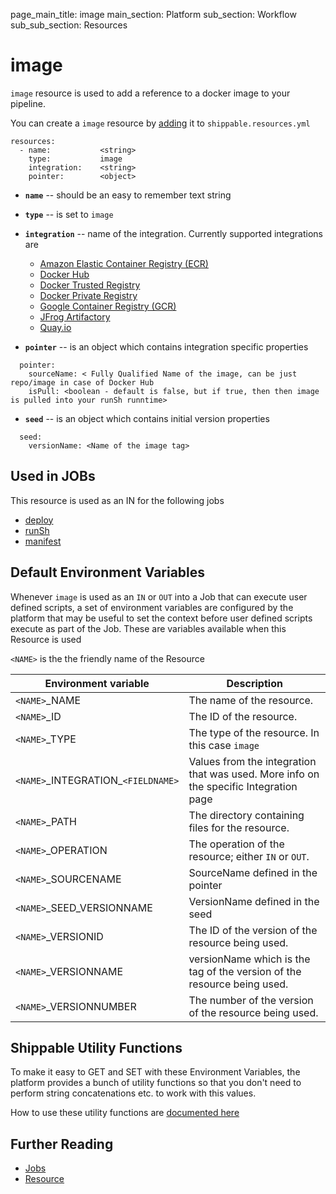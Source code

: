 page_main_title: image
main_section: Platform
sub_section: Workflow
sub_sub_section: Resources

# image
`image` resource is used to add a reference to a docker image to your pipeline.

You can create a `image` resource by [adding](/platform/tutorial/workflow/howto-crud-resource#adding) it to `shippable.resources.yml`

```
resources:
  - name: 			<string>
    type: 			image
    integration: 	<string>
    pointer:		<object>
```

* **`name`** -- should be an easy to remember text string

* **`type`** -- is set to `image`

* **`integration`** -- name of the integration. Currently supported integrations are
	- [Amazon Elastic Container Registry (ECR)](/platform/integration/aws-ecr)
	- [Docker Hub](/platform/integration/docker-hub)
	- [Docker Trusted Registry](/platform/integration/docker-trusted-registry)
	- [Docker Private Registry](/platform/integration/docker-private-registry)
	- [Google Container Registry (GCR)](/platform/integration/gcr)
	- [JFrog Artifactory](/platform/integration/jfrog-artifactory)
	- [Quay.io](/platform/integration/quay)

* **`pointer`** -- is an object which contains integration specific properties

```
  pointer:
    sourceName: < Fully Qualified Name of the image, can be just repo/image in case of Docker Hub
    isPull: <boolean - default is false, but if true, then then image is pulled into your runSh runntime>
```
* **`seed`** -- is an object which contains initial version properties

```
  seed:
    versionName: <Name of the image tag>
```

## Used in JOBs
This resource is used as an IN for the following jobs

* [deploy](/platform/workflow/job/deploy)
* [runSh](/platform/workflow/job/runSh)
* [manifest](/platform/workflow/job/manifest)

## Default Environment Variables
Whenever `image` is used as an `IN` or `OUT` into a Job that can execute user defined scripts, a set of environment variables are configured by the platform that may be useful to set the context before user defined scripts execute as part of the Job. These are variables available when this Resource is used

`<NAME>` is the the friendly name of the Resource

| Environment variable						| Description                         |
| ------------- 								|------------------------------------ |
| `<NAME>`\_NAME 							| The name of the resource. |
| `<NAME>`\_ID 								| The ID of the resource. |
| `<NAME>`\_TYPE 							| The type of the resource. In this case `image`|
| `<NAME>`\_INTEGRATION\_`<FIELDNAME>`	| Values from the integration that was used. More info on the specific Integration page|
| `<NAME>`\_PATH 							| The directory containing files for the resource. |
| `<NAME>`\_OPERATION 						| The operation of the resource; either `IN` or `OUT`. |
| `<NAME>`\_SOURCENAME    					| SourceName defined in the pointer |
| `<NAME>`\_SEED\_VERSIONNAME 			| VersionName defined in the seed |
| `<NAME>`\_VERSIONID    					| The ID of the version of the resource being used. |
| `<NAME>`\_VERSIONNAME						| versionName which is the tag of the version of the resource being used. |
| `<NAME>`\_VERSIONNUMBER 					| The number of the version of the resource being used. |

## Shippable Utility Functions
To make it easy to GET and SET with these Environment Variables, the platform provides a bunch of utility functions so that you don't need to perform string concatenations etc. to work with this values.

How to use these utility functions are [documented here](/platform/tutorial/workflow/howto-use-shipctl)

## Further Reading
* [Jobs](/platform/workflow/job/overview)
* [Resource](/platform/workflow/resource/overview)
